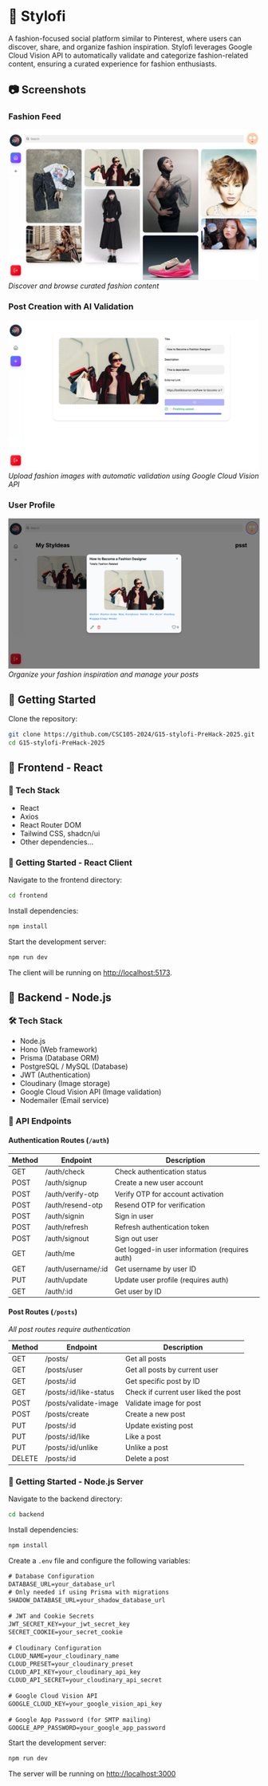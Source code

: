 # :pushpin: Stylofi

A fashion-focused social platform similar to Pinterest, where users can discover, share, and organize fashion inspiration. Stylofi leverages Google Cloud Vision API to automatically validate and categorize fashion-related content, ensuring a curated experience for fashion enthusiasts.

## :camera: Screenshots

### Fashion Feed

![Fashion Feed](./screenshots/home-feed.png)
_Discover and browse curated fashion content_

### Post Creation with AI Validation

![Create Post](./screenshots/create-post.png)
_Upload fashion images with automatic validation using Google Cloud Vision API_

### User Profile

![User Profile](./screenshots/user-profile.png)
_Organize your fashion inspiration and manage your posts_

## :rocket: Getting Started

Clone the repository:

```bash
git clone https://github.com/CSC105-2024/G15-stylofi-PreHack-2025.git
cd G15-stylofi-PreHack-2025
```

## :hammer: Frontend - React

### :wrench: Tech Stack

- React
- Axios
- React Router DOM
- Tailwind CSS, shadcn/ui
- Other dependencies...

### :rocket: Getting Started - React Client

Navigate to the frontend directory:

```bash
cd frontend
```

Install dependencies:

```bash
npm install
```

Start the development server:

```bash
npm run dev
```

The client will be running on <http://localhost:5173>.

## :wrench: Backend - Node.js

### :hammer_and_wrench: Tech Stack

- Node.js
- Hono (Web framework)
- Prisma (Database ORM)
- PostgreSQL / MySQL (Database)
- JWT (Authentication)
- Cloudinary (Image storage)
- Google Cloud Vision API (Image validation)
- Nodemailer (Email service)

### :electric_plug: API Endpoints

#### Authentication Routes (`/auth`)

| Method | Endpoint           | Description                                    |
| ------ | ------------------ | ---------------------------------------------- |
| GET    | /auth/check        | Check authentication status                    |
| POST   | /auth/signup       | Create a new user account                      |
| POST   | /auth/verify-otp   | Verify OTP for account activation              |
| POST   | /auth/resend-otp   | Resend OTP for verification                    |
| POST   | /auth/signin       | Sign in user                                   |
| POST   | /auth/refresh      | Refresh authentication token                   |
| POST   | /auth/signout      | Sign out user                                  |
| GET    | /auth/me           | Get logged-in user information (requires auth) |
| GET    | /auth/username/:id | Get username by user ID                        |
| PUT    | /auth/update       | Update user profile (requires auth)            |
| GET    | /auth/:id          | Get user by ID                                 |

#### Post Routes (`/posts`)

_All post routes require authentication_

| Method | Endpoint               | Description                          |
| ------ | ---------------------- | ------------------------------------ |
| GET    | /posts/                | Get all posts                        |
| GET    | /posts/user            | Get all posts by current user        |
| GET    | /posts/:id             | Get specific post by ID              |
| GET    | /posts/:id/like-status | Check if current user liked the post |
| POST   | /posts/validate-image  | Validate image for post              |
| POST   | /posts/create          | Create a new post                    |
| PUT    | /posts/:id             | Update existing post                 |
| PUT    | /posts/:id/like        | Like a post                          |
| PUT    | /posts/:id/unlike      | Unlike a post                        |
| DELETE | /posts/:id             | Delete a post                        |

### :rocket: Getting Started - Node.js Server

Navigate to the backend directory:

```bash
cd backend
```

Install dependencies:

```bash
npm install
```

Create a `.env` file and configure the following variables:

```env
# Database Configuration
DATABASE_URL=your_database_url
# Only needed if using Prisma with migrations
SHADOW_DATABASE_URL=your_shadow_database_url

# JWT and Cookie Secrets
JWT_SECRET_KEY=your_jwt_secret_key
SECRET_COOKIE=your_secret_cookie

# Cloudinary Configuration
CLOUD_NAME=your_cloudinary_name
CLOUD_PRESET=your_cloudinary_preset
CLOUD_API_KEY=your_cloudinary_api_key
CLOUD_API_SECRET=your_cloudinary_api_secret

# Google Cloud Vision API
GOOGLE_CLOUD_KEY=your_google_vision_api_key

# Google App Password (for SMTP mailing)
GOOGLE_APP_PASSWORD=your_google_app_password
```

Start the development server:

```bash
npm run dev
```

The server will be running on <http://localhost:3000>
